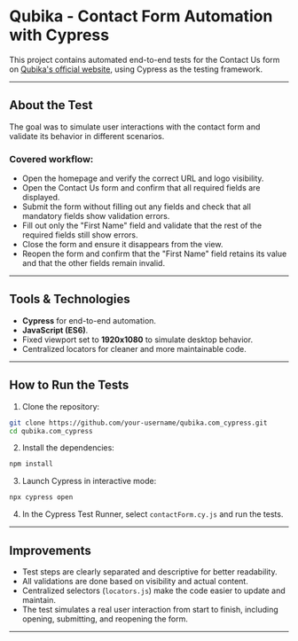 # Qubika - Contact Form Automation with Cypress

This project contains automated end-to-end tests for the Contact Us form on [Qubika's official website](https://www.qubika.com), using Cypress as the testing framework.

---

## About the Test

The goal was to simulate user interactions with the contact form and validate its behavior in different scenarios.

### Covered workflow:

- Open the homepage and verify the correct URL and logo visibility.
- Open the Contact Us form and confirm that all required fields are displayed.
- Submit the form without filling out any fields and check that all mandatory fields show validation errors.
- Fill out only the "First Name" field and validate that the rest of the required fields still show errors.
- Close the form and ensure it disappears from the view.
- Reopen the form and confirm that the "First Name" field retains its value and that the other fields remain invalid.

---

## Tools & Technologies

- **Cypress** for end-to-end automation.
- **JavaScript (ES6)**.
- Fixed viewport set to **1920x1080** to simulate desktop behavior.
- Centralized locators for cleaner and more maintainable code.

---

## How to Run the Tests

1. Clone the repository:

```bash
git clone https://github.com/your-username/qubika.com_cypress.git
cd qubika.com_cypress
```

2. Install the dependencies:

```bash
npm install
```

3. Launch Cypress in interactive mode:

```bash
npx cypress open
```

4. In the Cypress Test Runner, select `contactForm.cy.js` and run the tests.

---

## Improvements

- Test steps are clearly separated and descriptive for better readability.
- All validations are done based on visibility and actual content.
- Centralized selectors (`locators.js`) make the code easier to update and maintain.
- The test simulates a real user interaction from start to finish, including opening, submitting, and reopening the form.

---

